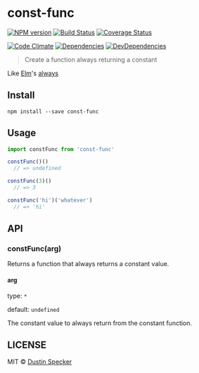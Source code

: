 # const-func
[![NPM version](https://badge.fury.io/js/const-func.svg)](https://badge.fury.io/js/const-func) [![Build Status](https://travis-ci.org/dustinspecker/const-func.svg)](https://travis-ci.org/dustinspecker/const-func) [![Coverage Status](https://img.shields.io/coveralls/dustinspecker/const-func.svg)](https://coveralls.io/r/dustinspecker/const-func?branch=master)

[![Code Climate](https://codeclimate.com/github/dustinspecker/const-func/badges/gpa.svg)](https://codeclimate.com/github/dustinspecker/const-func) [![Dependencies](https://david-dm.org/dustinspecker/const-func.svg)](https://david-dm.org/dustinspecker/const-func/#info=dependencies&view=table) [![DevDependencies](https://david-dm.org/dustinspecker/const-func/dev-status.svg)](https://david-dm.org/dustinspecker/const-func/#info=devDependencies&view=table)

> Create a function always returning a constant

Like [Elm](http://elm-lang.org/)'s [always](http://package.elm-lang.org/packages/elm-lang/core/latest/Basics#always)

## Install
```
npm install --save const-func
```

## Usage
```javascript
import constFunc from 'const-func'

constFunc()()
  // => undefined

constFunc(3)()
  // => 3

constFunc('hi')('whatever')
  // => 'hi'
```

## API

### constFunc(arg)
Returns a function that always returns a constant value.

#### arg
type: `*`

default: `undefined`

The constant value to always return from the constant function.

## LICENSE
MIT © [Dustin Specker](https://github.com/dustinspecker)
